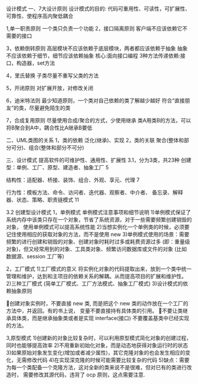 设计模式
一、7大设计原则
设计模式的目的:
代码可重用性、可读性，可扩展性、可靠性、使程序高内聚低耦合

1,单一职责原则
一个类只负责一个功能
2，接口隔离原则
客户端不应该依赖它不需要的接口

3，依赖倒转原则
高层模块不应该依赖于底层模块，两者都应该依赖于抽象
抽象不应该依赖于细节，细节应该依赖抽象
核心:面向接口编程
3种方法传递依赖:接口，构造器，set方法



4，里氏替换
子类尽量不重写父类的方法


5，开闭原则
对扩展开放，对修改关闭


6，迪米特法则
最少知道原则，一个类对自己依赖的类了解越少越好
符合“直接朋友”的类，尽量避免陌生的类


7，合成复用原则
尽量使用合成/聚合的方式，少使用继承
类A用类B的方法，可以将B聚合到A中，耦合性比A继承B要低



二、UML类图的关系
1，类的依赖
泛化(继承)、实现
2，类的关联
聚合(整体和部分可分)、组合(整体和部分不可分)


三、设计模式
提高软件的可维护性、通用性、扩展性
3.1，分为3类，共23种
创建型：单例、工厂、原型、建造者、抽象工厂  5

结构性：适配器、桥接、装饰、组合、外观、享元、代理  7

行为性：模板方法、命令、访问者、迭代器、观察者、中介者、
备忘录、解释器、状态、策略、职责链模式   11

3.2 创建型设计模式
1，单例模式
单例模式注意事项和细节说明
1)单例模式保证了 系统内存中该类只存在一个对象，节省了系统资源，对于一些需要频繁创建销毁的对象，
使用单例模式可以提高系统性能
2)当想实例化一个单例类的时候，必须要记住使用相应的获取对象的方法，而不是使用 new
3)单例模式使用的场景：需要频繁的进行创建和销毁的对象、创建对象时耗时过多或耗费资源过多
(即：重量级对象)，但又经常用到的对象、工具类对象、频繁访问数据库或文件的对象
(比如数据源、session 工厂等)

2，工厂模式
1)工厂模式的意义
将实例化对象的代码提取出来，放到一个类中统一管理和维护，达到和主项目的依赖关系的解耦。从而提高项目的扩展和维护性。
2)三种工厂模式 (简单工厂模式、工厂方法模式、抽象工厂模式)
3)设计模式的依赖抽象原则

创建对象实例时，不要直接 new 类, 而是把这个 new 类的动作放在一个工厂的方法中，并返回。有的书上说， 变量不要直接持有具体类的引用。
不要让类继承具体类，而是继承抽象类或者是实现 interface(接口)
不要覆盖基类中已经实现的方法。

3,原型模式
1)创建新的对象比较复杂时，可以利用原型模式简化对象的创建过程，同时也能够提高效率
2)不用重新初始化对象，而是动态地获得对象运行时的状态
3)如果原始对象发生变化(增加或者减少属性)，其它克隆对象的也会发生相应的变化，无需修改代码
4)在实现深克隆的时候可能需要比较复杂的代码
5)缺点：需要为每一个类配备一个克隆方法，这对全新的类来说不是很难，但对已有的类进行改造时，
需要修改其源代码，违背了 ocp 原则，这点需要注意.




